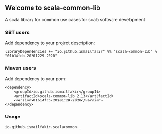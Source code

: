 ## Welcome to scala-common-lib

A scala library for common use cases for scala software development

### SBT users
Add dependency to your project description:
```
libraryDependencies += "io.github.ismailfakir" %% "scala-common-lib" % "01b14fcb-20201229-2020"
```
### Maven users
Add dependency to your pom:
```
<dependency>
    <groupId>io.github.ismailfakir</groupId>
    <artifactId>scala-common-lib_2.13</artifactId>
    <version>01b14fcb-20201229-2020</version>
</dependency>
```
### Usage
```
io.github.ismailfakir.scalacommon._
```
